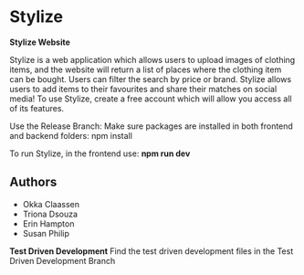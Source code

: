 # Stylize  

**Stylize Website**

Stylize is a web application which allows users to upload images of clothing items, and the website will return a list of places where the clothing item can be bought. Users can filter the search by price or brand. Stylize allows users to add items to their favourites and share their matches on social media!
To use Stylize, create a free account which will allow you access all of its features.

Use the Release Branch:
Make sure packages are installed in both frontend and backend folders:  npm install

To run Stylize, in the frontend use: **npm run dev**

Authors
-
- Okka Claassen
- Triona Dsouza
- Erin Hampton
- Susan Philip 


**Test Driven Development**
Find the test driven development files in the Test Driven Development Branch
